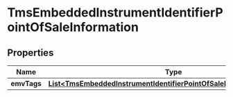 
# TmsEmbeddedInstrumentIdentifierPointOfSaleInformation

## Properties
Name | Type | Description | Notes
------------ | ------------- | ------------- | -------------
**emvTags** | [**List&lt;TmsEmbeddedInstrumentIdentifierPointOfSaleInformationEmvTags&gt;**](TmsEmbeddedInstrumentIdentifierPointOfSaleInformationEmvTags.md) |  | 



